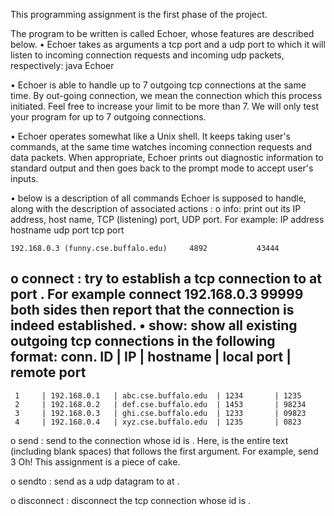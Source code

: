 This programming assignment is the first phase of the project.

The program to be written is called Echoer, whose features are described below.
•	Echoer takes as arguments a tcp port and a udp port to which it will listen to incoming connection requests and incoming udp packets, respectively:
		java Echoer <tcp-port> <udp-port>

•	Echoer is able to handle up to 7 outgoing tcp connections at the same time. By out-going connection, we mean the connection which this process initiated. Feel free to increase your limit to be more than 7. We will only test your program for up to 7 outgoing connections.

•	Echoer operates somewhat like a Unix shell. It keeps taking user's commands, at the same time watches incoming connection requests and data packets. When appropriate, Echoer prints out diagnostic information to standard output and then goes back to the prompt mode to accept user's inputs.


•	below is a description of all commands Echoer  is supposed to handle, along with the description of associated actions : 
o	info: print out its IP address, host name, TCP (listening) port, UDP port. For example:
	IP address         hostname           udp port      tcp port
	
	192.168.0.3 (funny.cse.buffalo.edu)     4892           43444

o	connect <ip-address> <tcp-port>: try to establish a tcp connection to <ip-address> at port <tcp-port>. For example
		connect 192.168.0.3 99999
both sides then report that the connection is indeed established.
•	show: show all existing outgoing tcp connections in the following format:
conn. ID |      IP       |     hostname       | local port | remote port
-----------------------------------------------------------------------
     1     | 192.168.0.1   | abc.cse.buffalo.edu  | 1234       | 1235
     2     | 192.168.0.2   | def.cse.buffalo.edu  | 1453       | 98234
     3     | 192.168.0.3   | ghi.cse.buffalo.edu  | 1233       | 09823
     4     | 192.168.0.4   | xyz.cse.buffalo.edu  | 1235       | 0823

o	send <conn-id> <message>: send <message> to the connection whose id is <conn-id>. Here, <message> is the entire text (including blank spaces) that follows the first argument. For example,
		send 3 Oh! This assignment is a piece of cake.

o	sendto <ip-address> <udp-port> <message>: send <message> as a udp datagram to <ip-address> at <udp-poprt>.

o	disconnect <conn-id>: disconnect the tcp connection whose id is <conn-id>.


